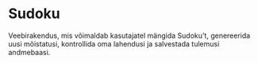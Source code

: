 # Sudoku
Veebirakendus, mis võimaldab kasutajatel mängida Sudoku’t, genereerida uusi mõistatusi, kontrollida oma lahendusi ja salvestada tulemusi andmebaasi.

